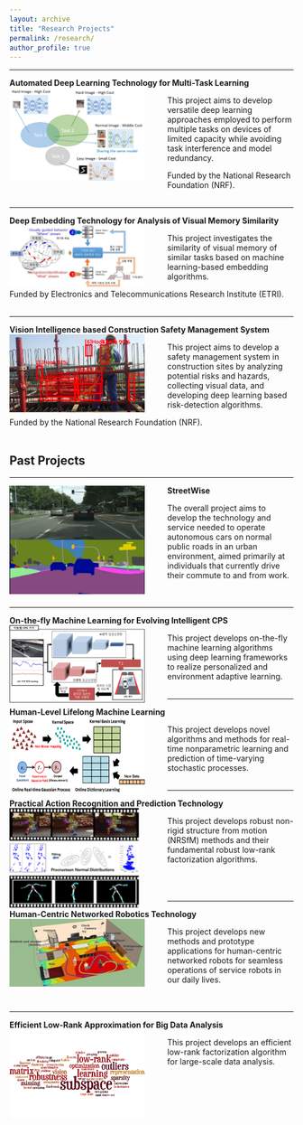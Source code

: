```yaml
---
layout: archive
title: "Research Projects"
permalink: /research/
author_profile: true
---
```


-----
**Automated Deep Learning Technology for Multi-Task Learning** 
<img src='/images/ADM.png' width="240" align="left" style="margin-right:40px">      
   
   This project aims to develop versatile deep learning approaches 
   employed to perform multiple tasks on devices of limited capacity 
   while avoiding task interference and model redundancy.
   
   Funded by the National Research Foundation (NRF).<br/><br/>

-----
**Deep Embedding Technology for Analysis of Visual Memory Similarity** 
<img src='/images/etri.PNG' width="240" align="left" style="margin-right:40px">      
   
   This project investigates the similarity of visual memory of similar tasks 
   based on machine learning-based embedding algorithms.
   
   Funded by Electronics and Telecommunications Research Institute (ETRI).<br/><br/>

-----
**Vision Intelligence based Construction Safety Management System** 
<img src='/images/brl.PNG' width="240" align="left" style="margin-right:40px">      
   
   This project aims to develop a safety management system 
   in construction sites by analyzing potential risks and hazards, collecting visual data, 
   and developing deep learning based risk-detection algorithms.
   
   Funded by the National Research Foundation (NRF).<br/><br/>

   
## Past Projects
   
-----
**StreetWise**
<img src='/images/streetwise3.png' width="240" align="left" style="margin-right:40px">    
   
   The overall project aims to develop the technology and service needed to operate
   autonomous cars on normal public roads in an urban environment, aimed primarily
   at individuals that currently drive their commute to and from work.<br/><br/><br/>
  
-----
**On-the-fly Machine Learning for Evolving Intelligent CPS**
<img src='/images/otfml.png' width="240" align="left" style="margin-right:40px">       
   
   This project develops on-the-fly machine learning algorithms using deep learning
   frameworks to realize personalized and environment adaptive learning.<br/><br/> 
  
-----  
**Human-Level Lifelong Machine Learning** 
<img src='/images/ml2.png' width="240" align="left" style="margin-right:40px">      
   
   This project develops novel algorithms and methods for real-time nonparametric
   learning and prediction of time-varying stochastic processes.<br/><br/>
   
-----   
**Practical Action Recognition and Prediction Technology** 
<img src='/images/nrsfm.png' width="230" align="left" style="margin-right:50px">        
   
   This project develops robust non-rigid structure from motion (NRSfM) methods and
   their fundamental robust low-rank factorization algorithms.<br/><br/><br/><br/>
   
-----   
**Human-Centric Networked Robotics Technology** 
<img src='/images/human_centric.jpeg' width="240" height="120" align="left" style="margin-right:40px">     
   
   This project develops new methods and prototype applications for human-centric
   networked robots for seamless operations of service robots in our daily lives.<br/><br/><br/>
    
-----   
**Efficient Low-Rank Approximation for Big Data Analysis** 
<img src='/images/bigdata.png' width="240" align="left" style="margin-right:40px">        
   
   This project develops an efficient low-rank factorization algorithm for large-scale
   data analysis.
  


